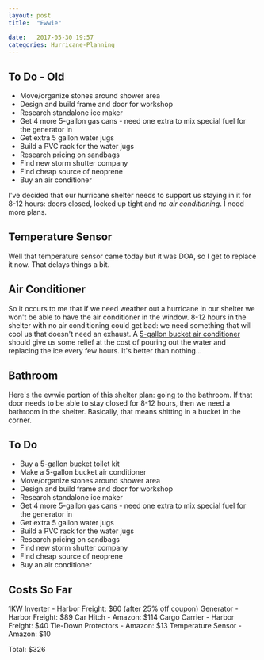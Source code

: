 ```yaml
---
layout: post
title:  "Ewwie"

date:   2017-05-30 19:57
categories: Hurricane-Planning
---
```


## To Do - Old ##

* Move/organize stones around shower area
* Design and build frame and door for workshop
* Research standalone ice maker
* Get 4 more 5-gallon gas cans - need one extra to mix special fuel for the generator in
* Get extra 5 gallon water jugs
* Build a PVC rack for the water jugs
* Research pricing on sandbags
* Find new storm shutter company
* Find cheap source of neoprene
* Buy an air conditioner

I've decided that our hurricane shelter needs to support us staying in it for 8-12 hours: doors closed, locked up tight and *no air conditioning*.  I need more plans.

## Temperature Sensor ##

Well that temperature sensor came today but it was DOA, so I get to replace it now. That delays things a bit.

## Air Conditioner ##

So it occurs to me that if we need weather out a hurricane in our shelter we won't be able to have the air conditioner in the window. 8-12 hours in the shelter with no air conditioning could get bad: we need something that will cool us that doesn't need an exhaust. A [5-gallon bucket air conditioner](http://www.instructables.com/id/5-Gallon-Bucket-Air-Conditioner/) should give us some relief at the cost of pouring out the water and replacing the ice every few hours. It's better than nothing...

## Bathroom ##

Here's the ewwie portion of this shelter plan: going to the bathroom. If that door needs to be able to stay closed for 8-12 hours, then we need a bathroom in the shelter. Basically, that means shitting in a bucket in the corner.


## To Do ##

* Buy a 5-gallon bucket toilet kit
* Make a 5-gallon bucket air conditioner
* Move/organize stones around shower area
* Design and build frame and door for workshop
* Research standalone ice maker
* Get 4 more 5-gallon gas cans - need one extra to mix special fuel for the generator in
* Get extra 5 gallon water jugs
* Build a PVC rack for the water jugs
* Research pricing on sandbags
* Find new storm shutter company
* Find cheap source of neoprene
* Buy an air conditioner

## Costs So Far ##

1KW Inverter - Harbor Freight: $60 (after 25% off coupon)
Generator - Harbor Freight: $89 
Car Hitch - Amazon: $114
Cargo Carrier - Harbor Freight: $40
Tie-Down Protectors - Amazon: $13
Temperature Sensor - Amazon: $10

Total: $326
